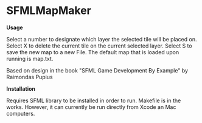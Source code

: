 # SFMLMapMaker

******Usage******

Select a number to designate which layer the selected tile 
will be placed on. Select X to delete the current tile on 
the current selected layer. Select S to save the new map to 
a new File. The default map that is loaded upon running is
map.txt.

Based on design in the book "SFML Game Development By Example" by Raimondas Pupius

******Installation******

Requires SFML library to be installed in order to run. 
Makefile is in the works. However, it can currently be run directly 
from Xcode an Mac computers. 
